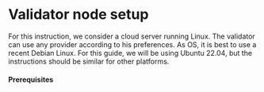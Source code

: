 # Validator node setup

For this instruction, we consider a cloud server running Linux. The validator can use any provider according to his preferences. As OS, it is best to use a recent Debian Linux. For this guide, we will be using Ubuntu 22.04, but the instructions should be similar for other platforms.

#### Prerequisites

